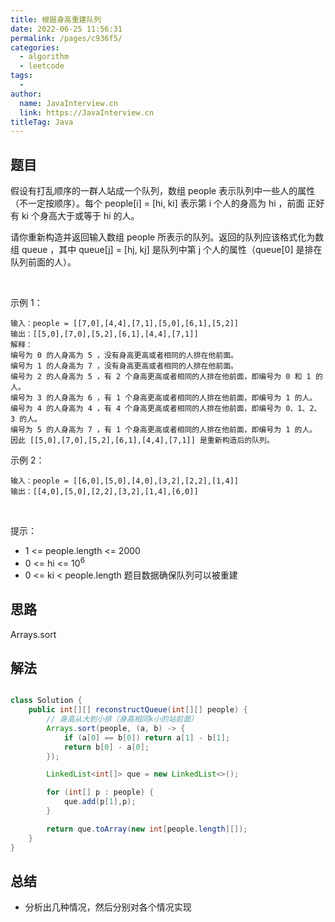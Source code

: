 ```yaml
---
title: 根据身高重建队列
date: 2022-06-25 11:56:31
permalink: /pages/c936f5/
categories:
  - algorithm
  - leetcode
tags:
  - 
author: 
  name: JavaInterview.cn
  link: https://JavaInterview.cn
titleTag: Java
---
```


## 题目

假设有打乱顺序的一群人站成一个队列，数组 people 表示队列中一些人的属性（不一定按顺序）。每个 people[i] = [hi, ki] 表示第 i 个人的身高为 hi ，前面 正好 有 ki 个身高大于或等于 hi 的人。

请你重新构造并返回输入数组 people 所表示的队列。返回的队列应该格式化为数组 queue ，其中 queue[j] = [hj, kj] 是队列中第 j 个人的属性（queue[0] 是排在队列前面的人）。

 

示例 1：

    输入：people = [[7,0],[4,4],[7,1],[5,0],[6,1],[5,2]]
    输出：[[5,0],[7,0],[5,2],[6,1],[4,4],[7,1]]
    解释：
    编号为 0 的人身高为 5 ，没有身高更高或者相同的人排在他前面。
    编号为 1 的人身高为 7 ，没有身高更高或者相同的人排在他前面。
    编号为 2 的人身高为 5 ，有 2 个身高更高或者相同的人排在他前面，即编号为 0 和 1 的人。
    编号为 3 的人身高为 6 ，有 1 个身高更高或者相同的人排在他前面，即编号为 1 的人。
    编号为 4 的人身高为 4 ，有 4 个身高更高或者相同的人排在他前面，即编号为 0、1、2、3 的人。
    编号为 5 的人身高为 7 ，有 1 个身高更高或者相同的人排在他前面，即编号为 1 的人。
    因此 [[5,0],[7,0],[5,2],[6,1],[4,4],[7,1]] 是重新构造后的队列。
示例 2：

    输入：people = [[6,0],[5,0],[4,0],[3,2],[2,2],[1,4]]
    输出：[[4,0],[5,0],[2,2],[3,2],[1,4],[6,0]]
 

提示：

- 1 <= people.length <= 2000
- 0 <= hi <= 10<sup>6</sup>
- 0 <= ki < people.length
题目数据确保队列可以被重建



## 思路

Arrays.sort

## 解法
```java

class Solution {
    public int[][] reconstructQueue(int[][] people) {
        // 身高从大到小排（身高相同k小的站前面）
        Arrays.sort(people, (a, b) -> {
            if (a[0] == b[0]) return a[1] - b[1];
            return b[0] - a[0];
        });

        LinkedList<int[]> que = new LinkedList<>();

        for (int[] p : people) {
            que.add(p[1],p);
        }

        return que.toArray(new int[people.length][]);
    }
}
```

## 总结

- 分析出几种情况，然后分别对各个情况实现 
